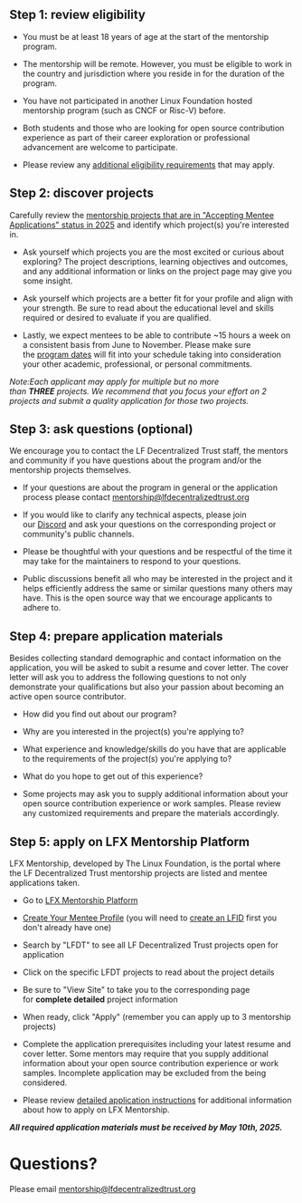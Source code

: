 Step 1: review eligibility
--------------------------

*   You must be at least 18 years of age at the start of the mentorship program.
    
*   The mentorship will be remote. However, you must be eligible to work in the country and jurisdiction where you reside in for the duration of the program. 
    
*   You have not participated in another Linux Foundation hosted mentorship program (such as CNCF or Risc-V) before.
  
*   Both students and those who are looking for open source contribution experience as part of their career exploration or professional advancement are welcome to participate.

*   Please review any [additional eligibility requirements](https://docs.linuxfoundation.org/lfx/mentorship/mentee-guide/am-i-eligible) that may apply. 

Step 2: discover projects
-------------------------

Carefully review the [mentorship projects that are in "Accepting Mentee Applications" status in 2025](https://lf-decentralized-trust-mentorships.github.io/mentorship-program/main/projects/2025/) and identify which project(s) you're interested in.

*   Ask yourself which projects you are the most excited or curious about exploring? The project descriptions, learning objectives and outcomes, and any additional information or links on the project page may give you some insight. 
    
*   Ask yourself which projects are a better fit for your profile and align with your strength. Be sure to read about the educational level and skills required or desired to evaluate if you are qualified.
    
*   Lastly, we expect mentees to be able to contribute ~15 hours a week on a consistent basis from June to November. Please make sure the [program dates](https://lf-decentralized-trust-mentorships.github.io/mentorship-program/main/#2025-program-dates*) will fit into your schedule taking into consideration your other academic, professional, or personal commitments.
    
_Note:Each applicant may apply for multiple but no more than **THREE** projects. We recommend that you focus your effort on 2 projects and submit a quality application for those two projects._   
    
Step 3: ask questions (optional)
--------------------------------

We encourage you to contact the LF Decentralized Trust staff, the mentors and community if you have questions about the program and/or the mentorship projects themselves.

*   If your questions are about the program in general or the application process please contact [mentorship@lfdecentralizedtrust.org](mailto:mentorship@lfdecentralizedtrust.org)
    
*   If you would like to clarify any technical aspects, please join our [Discord](https://discord.com/invite/hyperledger) and ask your questions on the corresponding project or community's public channels.
    
*   Please be thoughtful with your questions and be respectful of the time it may take for the maintainers to respond to your questions. 
    
*   Public discussions benefit all who may be interested in the project and it helps efficiently address the same or similar questions many others may have. This is the open source way that we encourage applicants to adhere to.  
    
Step 4: prepare application materials
-------------------------------------

Besides collecting standard demographic and contact information on the application, you will be asked to subit a resume and cover letter. The cover letter will ask you to address the following questions to not only demonstrate your qualifications but also your passion about becoming an active open source contributor. 

*   How did you find out about our program?
    
*   Why are you interested in the project(s) you're applying to?
    
*   What experience and knowledge/skills do you have that are applicable to the requirements of the project(s) you're applying to?
    
*   What do you hope to get out of this experience?
    
*   Some projects may ask you to supply additional information about your open source contribution experience or work samples. Please review any customized requirements and prepare the materials accordingly.

Step 5: apply on LFX Mentorship Platform
----------------------------------------

LFX Mentorship, developed by The Linux Foundation, is the portal where the LF Decentralized Trust mentorship projects are listed and mentee applications taken.

*   Go to [LFX Mentorship Platform](https://mentorship.lfx.linuxfoundation.org/#projects_accepting)
    
*   [Create Your Mentee Profile](https://docs.linuxfoundation.org/lfx/mentorship/mentees/create-a-mentee-profile) (you will need to [create an LFID](https://docs.linuxfoundation.org/lfx/sso/sign-in) first you don't already have one)
    
*   Search by "LFDT" to see all LF Decentralized Trust projects open for application
    
*   Click on the specific LFDT projects to read about the project details
    
*   Be sure to "View Site" to take you to the corresponding page for **complete detailed** project information
    
*   When ready, click "Apply" (remember you can apply up to 3 mentorship projects)
    
*   Complete the application prerequisites including your latest resume and cover letter. Some mentors may require that you supply additional information about your open source contribution experience or work samples. Incomplete application may be excluded from the being considered.

*   Please review [detailed application instructions](https://docs.linuxfoundation.org/lfx/mentorship/mentees/apply-to-a-project) for additional information about how to apply on LFX Mentorship.
    
_**All required application materials must be received by May 10th, 2025.**_
    
Questions? 
===========

Please email [mentorship@lfdecentralizedtrust.org](mailto:mentorship@lfdecentralizedtrust.org)
